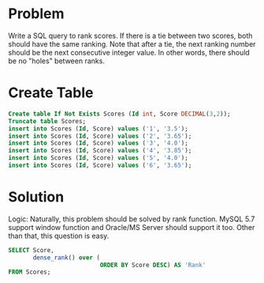 # Problem
Write a SQL query to rank scores. If there is a tie between two scores, both should have the same ranking. Note that after a tie, the next ranking number should be the next consecutive integer value. In other words, there should be no "holes" between ranks.


# Create Table
```sql
Create table If Not Exists Scores (Id int, Score DECIMAL(3,2));
Truncate table Scores;
insert into Scores (Id, Score) values ('1', '3.5');
insert into Scores (Id, Score) values ('2', '3.65');
insert into Scores (Id, Score) values ('3', '4.0');
insert into Scores (Id, Score) values ('4', '3.85');
insert into Scores (Id, Score) values ('5', '4.0');
insert into Scores (Id, Score) values ('6', '3.65');
```

# Solution

Logic: Naturally, this problem should be solved by rank function. MySQL 5.7 support window function and Oracle/MS Server should support it too. Other than that, this question is easy.

```sql
SELECT Score,
       dense_rank() over (
                          ORDER BY Score DESC) AS 'Rank'
FROM Scores;
```
